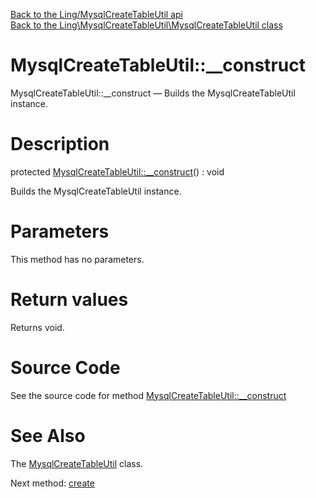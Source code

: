 [Back to the Ling/MysqlCreateTableUtil api](https://github.com/lingtalfi/MysqlCreateTableUtil/blob/master/doc/api/Ling/MysqlCreateTableUtil.md)<br>
[Back to the Ling\MysqlCreateTableUtil\MysqlCreateTableUtil class](https://github.com/lingtalfi/MysqlCreateTableUtil/blob/master/doc/api/Ling/MysqlCreateTableUtil/MysqlCreateTableUtil.md)


MysqlCreateTableUtil::__construct
================



MysqlCreateTableUtil::__construct — Builds the MysqlCreateTableUtil instance.




Description
================


protected [MysqlCreateTableUtil::__construct](https://github.com/lingtalfi/MysqlCreateTableUtil/blob/master/doc/api/Ling/MysqlCreateTableUtil/MysqlCreateTableUtil/__construct.md)() : void




Builds the MysqlCreateTableUtil instance.




Parameters
================

This method has no parameters.


Return values
================

Returns void.








Source Code
===========
See the source code for method [MysqlCreateTableUtil::__construct](https://github.com/lingtalfi/MysqlCreateTableUtil/blob/master/MysqlCreateTableUtil.php#L70-L77)


See Also
================

The [MysqlCreateTableUtil](https://github.com/lingtalfi/MysqlCreateTableUtil/blob/master/doc/api/Ling/MysqlCreateTableUtil/MysqlCreateTableUtil.md) class.

Next method: [create](https://github.com/lingtalfi/MysqlCreateTableUtil/blob/master/doc/api/Ling/MysqlCreateTableUtil/MysqlCreateTableUtil/create.md)<br>

